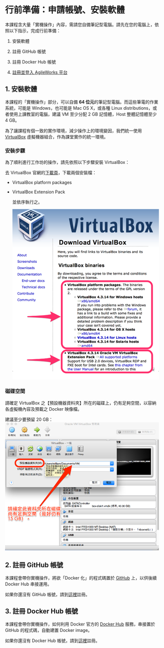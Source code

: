 # 行前準備：申請帳號、安裝軟體

本課程含大量「實機操作」內容，需請您自備筆記型電腦。請先在您的電腦上，依照以下指示，完成行前準備：

1. 安裝軟體

2. 註冊 GitHub 帳號

3. 註冊 Docker Hub 帳號

4. [註冊並登入 AgileWorks 平台](config.md)

## 1\. 安裝軟體

本課程的「實機操作」部分，可以自備 **64 位元**的筆記型電腦。而這些筆電的作業系統，可能是 Windows，也可能是 Mac OS X，或各種 Linux distributions，或者使用上課教室的電腦，建議 VM 至少分配 2 GB 記憶體，Host 整體記憶體至少 4 GB。

為了讓課程有個一致的實作環境，減少操作上的環境變因，我們統一使用 [VirtualBox](https://www.virtualbox.org/) 虛擬機器組合，作為課堂實作的統一環境。

### 安裝步驟

為了順利進行工作坊的操作，請先依照以下步驟安裝 VirtualBox：

去 VirtualBox 官網的[下載頁](https://www.virtualbox.org/wiki/Downloads)，下載兩個安裝檔：

- VirtualBox platform packages
- VirtualBox Extension Pack

  並依序執行之。

  ![下載必要的 VirtualBox 安裝檔案](img/download-virtualbox.png)

### 磁碟空間

請確定 VirtualBox 之【預設機器資料夾】所在的磁碟上，仍有足夠空間，以容納各虛擬機內容及預載之 Docker 映像檔。

建議至少要預留 20 GB： ![預留 VirtualBox 虛擬機所需空間](img/vbox-diskspace.png)

## 2\. 註冊 GitHub 帳號

本課程會帶你實機操作，將欲「Docker 化」的程式碼置於 [GitHub](https://github.com/) 上，以供後續 Docker Hub 串接運用。

如果你還沒有 GitHub 帳號，請到[這裡](https://github.com/)註冊。

## 3\. 註冊 Docker Hub 帳號

本課程會帶你實機操作，如何利用 Docker 官方的 [Docker Hub](https://registry.hub.docker.com/) 服務，串接置於 GitHub 的程式碼，自動建置 Docker image。

如果你還沒有 Docker Hub 帳號，請到[這裡](https://hub.docker.com/account/signup/)註冊。
